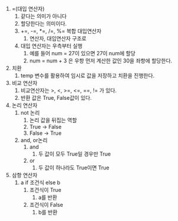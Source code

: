 1. =(대입 연산자)
   1. 같다는 의미가 아니다
   2. 할당한다는 의미이다.
   3. +=, -=, *=, /=, %= 복합 대입연산자
      1. 연산자, 대입연산자 구조로 
   4. 대입 연산자는 우측부터 실행
      1. 예를 들어 num = 27이 있으면 27이 num에 할당
      2. num = num + 3 은 우항 먼저 계산한 값인 30을 좌항에 할당한다.
2. 치환
   1. temp 변수를 활용하여 임시로 값을 저장하고 치환을 진행한다.
3. 비교 연산자
   1. 비교연산자는 >, <, >=, <=, ==, != 가 있다.
   2. 반환 값은 True, False값이 있다.
4. 논리 연산자
   1. not 논리
      1. 논리 값을 뒤집는 역할
      2. True  -> False
      3. False -> True
   2. and, or논리
      1. and
         1.  두 값이 모두 True일 경우만 True
      2. or
         1. 두 값이 하나라도 True이면  True
5. 삼항 연산자
   1. a if 조건식 else b
      1. 조건식이 True
         1. a를 반환
      2. 조건식이 False
         1. b를 반환

